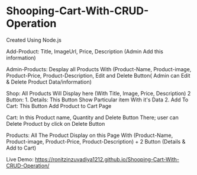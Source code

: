 # Shooping-Cart-With-CRUD-Operation
Created Using Node.js

Add-Product: Title, ImageUrl, Price, Description (Admin Add this information)

Admin-Products: Desplay all Products With (Product-Name, Product-image, Product-Price, Product-Description, Edit and Delete Button{ Admin can Edit & Delete Product Data/information)

Shop: All Products Will Display here (With Title, Image, Price, Description) 
      2 Button: 
          1. Details: This Button Show Particular item With it's Data 
          2. Add To Cart: This Button Add Product to Cart Page

Cart: In this Product name, Quantity and Delete Button There; user can Delete Product by click on Delete Button

Products: All The Product Display on this Page With (Product-Name, Product-image, Product-Price, Product-Description) + 2 Button (Details & Add to Cart)

Live Demo: https://ronitzinzuvadiya1212.github.io/Shooping-Cart-With-CRUD-Operation/
